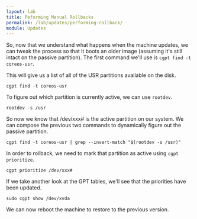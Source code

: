 ```yaml
---
layout: lab
title: Peforming Manual Rollbacks
permalink: /lab/updates/performing-rollback/
module: Updates
---
```


So, now that we understand what happens when the machine updates, we can tweak
the process so that it boots an older image (assuming it's still intact on the
passive partition). The first command we'll use is `cgpt find -t coreos-usr`.

This will give us a list of all of the USR partitions available on the disk.

```
cgpt find -t coreos-usr
```

To figure out which partition is currently active, we can use `rootdev`.

```
rootdev -s /usr
```

So now we know that /dev/xxx# is the active partition on our system. We can
compose the previous two commands to dynamically figure out the passive
partition.

```
cgpt find -t coreos-usr | grep --invert-match "$(rootdev -s /usr)"
```

In order to rollback, we need to mark that partition as active using
`cgpt prioritize`.

```
cgpt prioritize /dev/xxx#
```

If we take another look at the GPT tables, we'll see that the priorities have
been updated.

```
sudo cgpt show /dev/xvda
```

We can now reboot the machine to restore to the previous version.
